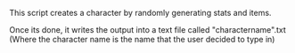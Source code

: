 This script creates a character by randomly generating stats and items. 

Once its done, it writes the output into a text file called "charactername".txt (Where the character name is the name that the user decided to type in)